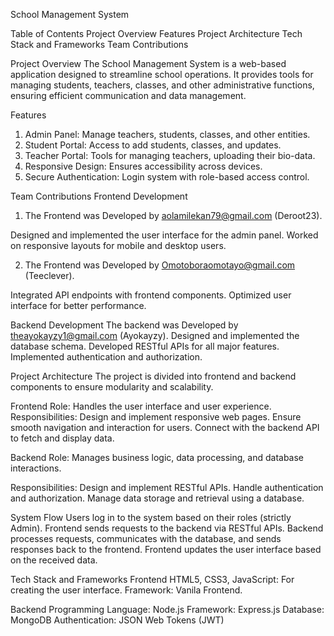 School Management System

Table of Contents
    Project Overview
    Features
    Project Architecture
    Tech Stack and Frameworks
    Team Contributions
    

Project Overview
The School Management System is a web-based application designed to streamline school operations. It provides tools for managing students, teachers, classes, and other administrative functions, ensuring efficient communication and data management.

Features
1. Admin Panel: Manage teachers, students, classes, and other entities.
2. Student Portal: Access to add students, classes, and updates.
3. Teacher Portal: Tools for managing teachers, uploading their bio-data.
3. Responsive Design: Ensures accessibility across devices.
4. Secure Authentication: Login system with role-based access control.

Team Contributions
Frontend Development
1. The Frontend was Developed by aolamilekan79@gmail.com (Deroot23).

Designed and implemented the user interface for the admin panel.
Worked on responsive layouts for mobile and desktop users.

2. The Frontend was Developed by Omotoboraomotayo@gmail.com (Teeclever).

Integrated API endpoints with frontend components.
Optimized user interface for better performance.


Backend Development
The backend was Developed by theayokayzy1@gmail.com (Ayokayzy).
Designed and implemented the database schema.
Developed RESTful APIs for all major features.
Implemented authentication and authorization.

Project Architecture
The project is divided into frontend and backend components to ensure modularity and scalability.

Frontend
Role: Handles the user interface and user experience.
Responsibilities:
Design and implement responsive web pages.
Ensure smooth navigation and interaction for users.
Connect with the backend API to fetch and display data.

Backend
Role: Manages business logic, data processing, and database interactions.

Responsibilities:
Design and implement RESTful APIs.
Handle authentication and authorization.
Manage data storage and retrieval using a database.

System Flow
Users log in to the system based on their roles (strictly Admin).
Frontend sends requests to the backend via RESTful APIs.
Backend processes requests, communicates with the database, and sends responses back to the frontend.
Frontend updates the user interface based on the received data.

Tech Stack and Frameworks
Frontend
HTML5, CSS3, JavaScript: For creating the user interface.
Framework: Vanila Frontend.

Backend
Programming Language: Node.js
Framework: Express.js
Database: MongoDB 
Authentication: JSON Web Tokens (JWT)

